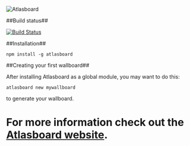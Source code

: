 ![Atlasboard](https://bitbucket.org/atlassian/atlasboard/raw/81f89ba6f63020cef294a55bf8b833c79e68b98f/atlasboard.jpg)

##Build status##

[![Build Status](https://drone.io/bitbucket.org/atlassian/atlasboard/status.png)](https://drone.io/bitbucket.org/atlassian/atlasboard/latest)

##Installation##

`npm install -g atlasboard`


##Creating your first wallboard##

After installing Atlasboard as a global module, you may want to do this:

`atlasboard new mywallboard`


to generate your wallboard.


For more information check out the [Atlasboard website](http://atlasboard.bitbucket.org).
=

